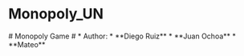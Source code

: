 
<h1>Monopoly_UN</h1>
#
Monopoly Game
# 
* Author: 
  * **Diego Ruiz**
  * **Juan Ochoa**
  * **Mateo**



